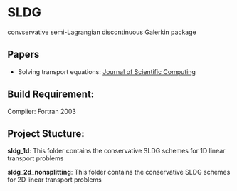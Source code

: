 # SLDG
convservative semi-Lagrangian discontinuous Galerkin package

## Papers

- Solving transport equations: [Journal of Scientific Computing](https://link.springer.com/article/10.1007/s10915-017-0554-0)


## Build Requirement:
Complier: Fortran 2003



## Project Stucture:

**sldg_1d**: This folder contains the conservative SLDG schemes for 1D linear transport problems

**sldg_2d_nonsplitting**: This folder contains the conservative SLDG schemes for 2D linear transport problems
